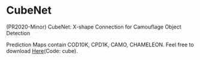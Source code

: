 # CubeNet
(PR2020-Minor) CubeNet: X-shape Connection for Camouflage Object Detection

Prediction Maps contain COD10K, CPD1K, CAMO, CHAMELEON. Feel free to download [Here](https://pan.baidu.com/s/1lwkL5OKq_Noc-Ub_XqfFKw)(Code: cube).
